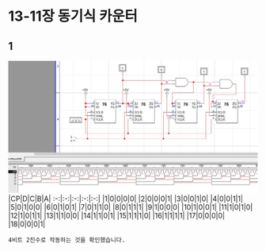 # 13-11장 동기식 카운터
## 1
![1](/img13-11/1.JPG)
|CP|D|C|B|A|
:-:|:-:|:-:|:-:|:-:|
|1|0|0|0|0|
|2|0|0|0|1|
|3|0|0|1|0|
|4|0|0|1|1|
|5|0|1|0|0|
|6|0|1|0|1|
|7|0|1|1|0|
|8|0|1|1|1|
|9|1|0|0|0|
|10|1|0|0|1|
|11|1|0|1|0|
|12|1|0|1|1|
|13|1|1|0|0|
|14|1|1|0|1|
|15|1|1|1|0|
|16|1|1|1|1|
|17|0|0|0|0|
|18|0|0|0|1|
```
4비트 2진수로 작동하는 것을 확인했습니다.
```
